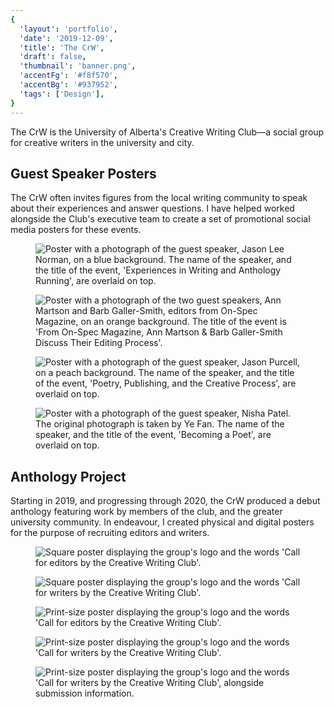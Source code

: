 ```yaml
---
{
  'layout': 'portfolio',
  'date': '2019-12-09',
  'title': 'The CrW',
  'draft': false,
  'thumbnail': 'banner.png',
  'accentFg': '#f8f570',
  'accentBg': '#937952',
  'tags': ['Design'],
}
---
```


<p class="intro-text">
The CrW is the University of Alberta's Creative Writing Club—a social group for creative writers in the university and city.
</p>

## Guest Speaker Posters

The CrW often invites figures from the local writing community to speak about their experiences and answer questions. I have helped worked alongside the Club's executive team to create a set of promotional social media posters for these events.

<div class="gallery">
  <div class="gallery-row">
    <figure>
      <img src="jason-lee-norman.jpg" alt="Poster with a photograph of the guest speaker, Jason Lee Norman, on a blue background. The name of the speaker, and the title of the event, 'Experiences in Writing and Anthology Running', are overlaid on top." />
    </figure>
    <figure>
      <img src="barb-galler-smith-ann-marston.jpg" alt="Poster with a photograph of the two guest speakers, Ann Martson and Barb Galler-Smith, editors from On-Spec Magazine, on an orange background. The title of the event is 'From On-Spec Magazine, Ann Martson & Barb Galler-Smith Discuss Their Editing Process'." />
    </figure>
  </div>
  <div class="gallery-row">
    <figure>
      <img src="jason-purcell.jpg" alt="Poster with a photograph of the guest speaker, Jason Purcell, on a peach background. The name of the speaker, and the title of the event, 'Poetry, Publishing, and the Creative Process', are overlaid on top." />
    </figure>
    <figure>
      <img src="nisha-patel.jpg" alt="Poster with a photograph of the guest speaker, Nisha Patel. The original photograph is taken by Ye Fan. The name of the speaker, and the title of the event, 'Becoming a Poet', are overlaid on top." />
    </figure>
  </div>
</div>

## Anthology Project

Starting in 2019, and progressing through 2020, the CrW produced a debut anthology featuring work by members of the club, and the greater university community. In endeavour, I created physical and digital posters for the purpose of recruiting editors and writers.

<div class="gallery">
  <div class="gallery-row">
    <figure>
      <img src="call-for-editors-square.jpg" alt="Square poster displaying the group's logo and the words 'Call for editors by the Creative Writing Club'." />
    </figure>
    <figure>
      <img src="call-for-writers-square.jpg" alt="Square poster displaying the group's logo and the words 'Call for writers by the Creative Writing Club'." />
    </figure>
  </div>
  <div class="gallery-row">
    <figure>
      <img src="call-for-editors-full.jpg" alt="Print-size poster displaying the group's logo and the words 'Call for editors by the Creative Writing Club'." />
    </figure>
    <figure>
      <img src="call-for-writers-full.jpg" alt="Print-size poster displaying the group's logo and the words 'Call for writers by the Creative Writing Club'." />
    </figure>
    <figure>
      <img src="call-for-writers-sequel.jpg" alt="Print-size poster displaying the group's logo and the words 'Call for writers by the Creative Writing Club', alongside submission information." />
    </figure>
  </div>
</div>
